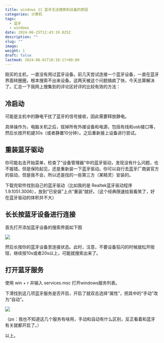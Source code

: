 ```yaml
---
title: windows 11 蓝牙无法搜索到设备的原因
categories: 计算机
tags:
  - 蓝牙
  - windows
date: 2024-06-25T12:43:19.825Z
description: ""
slug: ""
image: 
weight: 1
draft: false
lastmod: 2024-08-01T10:10:17+08:00
---
```

刚买的主机，一直没有用过蓝牙设备。前几天尝试连接一个蓝牙设备，一直在蓝牙界面转圈圈，根本搜索不出来设备。这两天被这个问题搞疯了快，今天总算解决了。汇总一下我网上搜集到的评论区好评的比较有效的方法：

##  冷启动

可能是主机中的静电干扰了蓝牙的信号接收，因此需要释放静电。

具体操作为，电脑关机之后，拔掉所有外接设备和电源，包括有线和usb接口等，然后长按开机键30s（或者静置10分钟）。之后重新接上设备进行尝试。

## 重装蓝牙驱动

你可能右击开始菜单，检查了“设备管理器”中的蓝牙驱动，发现没有什么问题，也不报错。但是保险起见，还是重新装一下蓝牙驱动。你可以自行去蓝牙厂商装官方的驱动，但是我不会，所以还是找的一些第三方（某精灵）安装的。

下载完软件找到自己的蓝牙驱动（比如我的是 Realtek蓝牙驱动程序1.9.1051.3006），放到“已安装”上点“重装”就好。（这个经典限速给我看笑了，好在蓝牙驱动的体积并不大）

## 长长按蓝牙设备进行连接

首先打开添加蓝牙设备的搜索界面如下图

![](https://pic2.zhimg.com/80/v2-ea42c8c8964896c2dcd7b21419cc5c76_720w.jpg)



然后长按你的蓝牙设备至连接状态。此时，注意，不要设备狂闪的时候就松开按钮，继续按10s或者20s以上，可能就搜索出来了。

## 打开蓝牙服务

使用 win + r 并输入 services.msc 打开windows服务列表。

下滑找到这几项蓝牙服务是否开启，开启了就双击选择“属性”，把其中的“手动”改为“自动”。

![](https://pic3.zhimg.com/80/v2-ace211ad6d68360ccbba771f26b13c09_720w.jpg)

（ps：我也不知道这几个服务有啥用，手动和自动有什么区别，反正看着和蓝牙有关就都开启了。）

以上。



